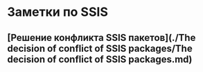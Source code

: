 # Заметки по SSIS  
## [Решение конфликта SSIS пакетов](./The decision of conflict of SSIS packages/The decision of conflict of SSIS packages.md)  

 
